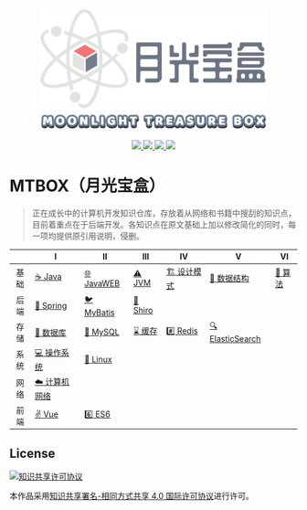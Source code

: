 

<p align="center">
    <a href="https://github.com/Angus-Liu/MTBOX">
        <img src="./assets/logo.png" width="400" alt="Moonlight treasure box"/>
    </a>
</p>
<p align="center">
    <a href="./LICENSE">
		<img src="https://img.shields.io/github/license/monsoonist/mtbox.svg?style=flat-square"/>
    </a>
    <a href="https://github.com/monsoonist/mtbox/graphs/contributors">
    	<img src="https://img.shields.io/github/contributors/monsoonist/mtbox.svg?style=flat-square"/>
    </a>
    <a href="https://github.com/monsoonist/mtbox/commits">
    	<img src="https://img.shields.io/github/last-commit/monsoonist/mtbox.svg?style=flat-square"/>
    </a>
    <a href="#">
    	<img src="https://img.shields.io/github/repo-size/monsoonist/mtbox.svg?style=flat-square"/>
    </a>
</p>





# MTBOX（月光宝盒）

> 正在成长中的计算机开发知识仓库，存放着从网络和书籍中搜刮的知识点，目前着重点在于后端开发。各知识点在原文基础上加以修改简化的同时，每一项均提供原引用说明，侵删。

|  |      Ⅰ      |               Ⅱ               |    Ⅲ    |                  Ⅳ                  |    Ⅴ    |    Ⅵ    |
|   :---:  |  -----------  |  ----------------------------  |  -------  |  ----------------------------------  |  ------  |  -------  |
|   基础   | [:coffee: Java](./docs/Java.md) | [:globe_with_meridians: JavaWEB](./docs/JavaWEB.md) | [:warning:  JVM](./docs/JVM.md) | [:building_construction: 设计模式](./docs/设计模式.md) | [:straight_ruler: 数据结构](./docs/数据结构.md) | [:triangular_ruler: 算法](./docs/算法.md) |
| 后端 | [:leaves: Spring](./docs/Spring.md) | [:bird: MyBatis](./docs/MyBatis.md) | [:no_entry_sign: Shiro](./docs/Shiro.md) |  |  |  |
| 存储 | [:floppy_disk: 数据库](./docs/数据库.md) | [:dolphin: MySQL](#MySQL.md) | [:hourglass: 缓存](./docs/缓存.md) | [:hash: Redis](./docs/Redis.md) | [:mag: ElasticSearch](./docs/ElasticSearch.md) |  |
| 系统 | [:computer: 操作系统](./docs/操作系统.md) | [:penguin: Linux](./docs/Linux.md) |  |  |  |  |
| 网络 | [:cloud: 计算机网络](./docs/计算机网络.md) |  |  |  |  |  |
| 前端 | [:v: Vue](./docs/Vue.md) | [:six: ES6](./docs/ES6.md) |  | | | |

## License

<a rel="license" href="http://creativecommons.org/licenses/by-sa/4.0/"><img alt="知识共享许可协议" style="border-width:0" src="https://i.creativecommons.org/l/by-sa/4.0/88x31.png" /></a>

本作品采用[知识共享署名-相同方式共享 4.0 国际许可协议](http://creativecommons.org/licenses/by-sa/4.0/)进行许可。
